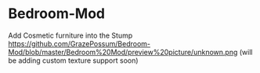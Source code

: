 # Bedroom-Mod

Add Cosmetic furniture into the Stump
https://github.com/GrazePossum/Bedroom-Mod/blob/master/Bedroom%20Mod/preview%20picture/unknown.png
(will be adding custom texture support soon)
